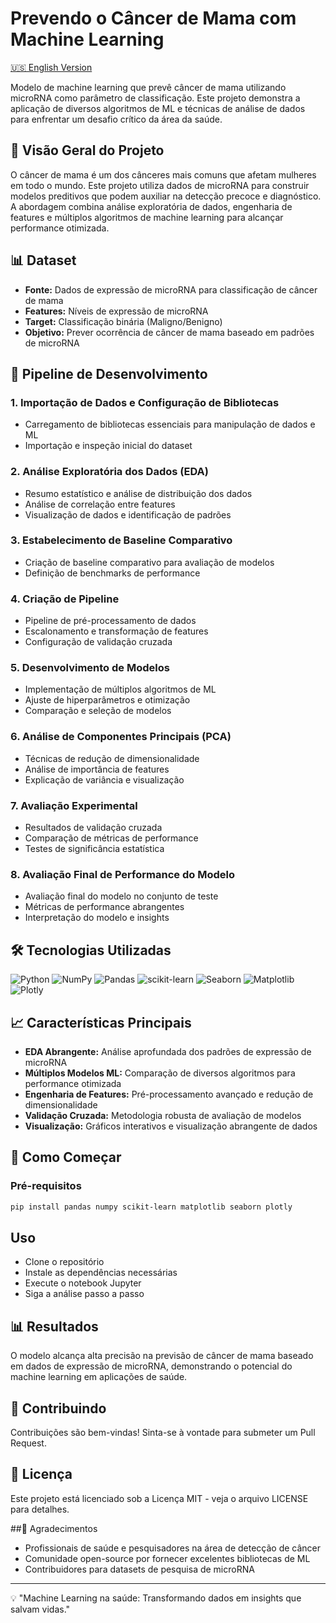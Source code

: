 # Prevendo o Câncer de Mama com Machine Learning

[🇺🇸 English Version](README.md)

Modelo de machine learning que prevê câncer de mama utilizando microRNA como parâmetro de classificação. Este projeto demonstra a aplicação de diversos algoritmos de ML e técnicas de análise de dados para enfrentar um desafio crítico da área da saúde.

## 🎯 Visão Geral do Projeto

O câncer de mama é um dos cânceres mais comuns que afetam mulheres em todo o mundo. Este projeto utiliza dados de microRNA para construir modelos preditivos que podem auxiliar na detecção precoce e diagnóstico. A abordagem combina análise exploratória de dados, engenharia de features e múltiplos algoritmos de machine learning para alcançar performance otimizada.

## 📊 Dataset

- **Fonte:** Dados de expressão de microRNA para classificação de câncer de mama
- **Features:** Níveis de expressão de microRNA
- **Target:** Classificação binária (Maligno/Benigno)
- **Objetivo:** Prever ocorrência de câncer de mama baseado em padrões de microRNA

## 🔬 Pipeline de Desenvolvimento

### 1. **Importação de Dados e Configuração de Bibliotecas**
- Carregamento de bibliotecas essenciais para manipulação de dados e ML
- Importação e inspeção inicial do dataset

### 2. **Análise Exploratória dos Dados (EDA)**
- Resumo estatístico e análise de distribuição dos dados
- Análise de correlação entre features
- Visualização de dados e identificação de padrões

### 3. **Estabelecimento de Baseline Comparativo**
- Criação de baseline comparativo para avaliação de modelos
- Definição de benchmarks de performance

### 4. **Criação de Pipeline**
- Pipeline de pré-processamento de dados
- Escalonamento e transformação de features
- Configuração de validação cruzada

### 5. **Desenvolvimento de Modelos**
- Implementação de múltiplos algoritmos de ML
- Ajuste de hiperparâmetros e otimização
- Comparação e seleção de modelos

### 6. **Análise de Componentes Principais (PCA)**
- Técnicas de redução de dimensionalidade
- Análise de importância de features
- Explicação de variância e visualização

### 7. **Avaliação Experimental**
- Resultados de validação cruzada
- Comparação de métricas de performance
- Testes de significância estatística

### 8. **Avaliação Final de Performance do Modelo**
- Avaliação final do modelo no conjunto de teste
- Métricas de performance abrangentes
- Interpretação do modelo e insights

## 🛠️ Tecnologias Utilizadas

![Python](https://img.shields.io/badge/python-3670A0?style=for-the-badge&logo=python&logoColor=ffdd54) ![NumPy](https://img.shields.io/badge/numpy-%23013243.svg?style=for-the-badge&logo=numpy&logoColor=white) ![Pandas](https://img.shields.io/badge/pandas-%23150458.svg?style=for-the-badge&logo=pandas&logoColor=white) ![scikit-learn](https://img.shields.io/badge/scikit--learn-%23F7931E.svg?style=for-the-badge&logo=scikit-learn&logoColor=white) ![Seaborn](https://img.shields.io/badge/Seaborn-%235C7DA2.svg?style=for-the-badge&logo=seaborn&logoColor=white) ![Matplotlib](https://img.shields.io/badge/Matplotlib-%23ffffff.svg?style=for-the-badge&logo=Matplotlib&logoColor=black) ![Plotly](https://img.shields.io/badge/Plotly-%23ffffff.svg?style=for-the-badge&logo=plotly&logoColor=black)

## 📈 Características Principais

- **EDA Abrangente:** Análise aprofundada dos padrões de expressão de microRNA
- **Múltiplos Modelos ML:** Comparação de diversos algoritmos para performance otimizada
- **Engenharia de Features:** Pré-processamento avançado e redução de dimensionalidade
- **Validação Cruzada:** Metodologia robusta de avaliação de modelos
- **Visualização:** Gráficos interativos e visualização abrangente de dados

## 🚀 Como Começar

### Pré-requisitos
```bash
pip install pandas numpy scikit-learn matplotlib seaborn plotly
```

## Uso
- Clone o repositório
- Instale as dependências necessárias
- Execute o notebook Jupyter
- Siga a análise passo a passo

## 📊 Resultados
O modelo alcança alta precisão na previsão de câncer de mama baseado em dados de expressão de microRNA, demonstrando o potencial do machine learning em aplicações de saúde.

## 🤝 Contribuindo
Contribuições são bem-vindas! Sinta-se à vontade para submeter um Pull Request.

## 📄 Licença
Este projeto está licenciado sob a Licença MIT - veja o arquivo LICENSE para detalhes.

##🙏 Agradecimentos
- Profissionais de saúde e pesquisadores na área de detecção de câncer
- Comunidade open-source por fornecer excelentes bibliotecas de ML
- Contribuidores para datasets de pesquisa de microRNA

---

💡 "Machine Learning na saúde: Transformando dados em insights que salvam vidas."
